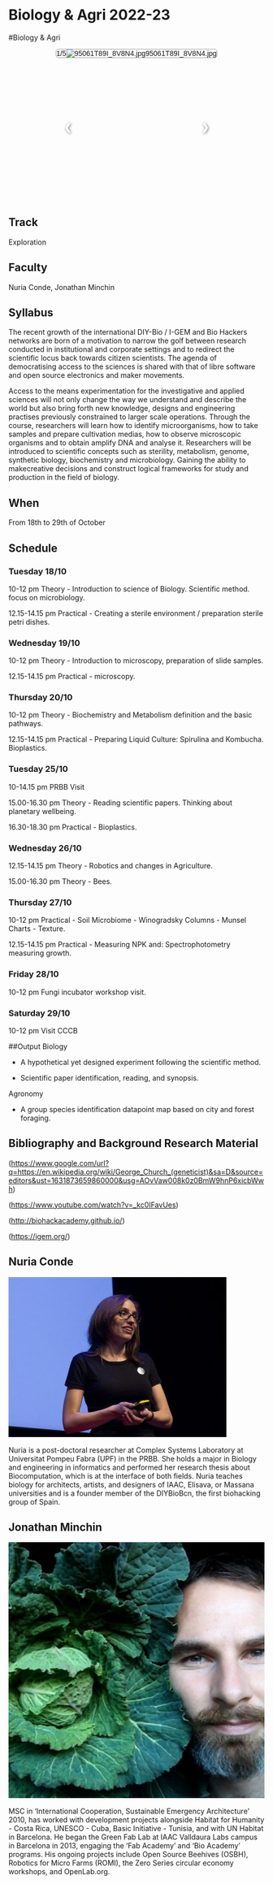 Biology & Agri 2022-23
========
#Biology & Agri

<style>
#hcg-slider-1 .hcg-slide-container {
	width: auto;
	height: 300px;
}
.hcg-slider {
	text-align: center;
	font-family: Arial, Helvetica, sans-serif;
}
.hcg-slide-container {
	max-width: 100%;
	display: inline-block;
	position: relative;
}
.hcg-slides {
	display: none;
	overflow: hidden;
	justify-content: center;
	align-items: center;
	border-radius: 5px;
	border: solid 1px #a0a0a0;
}
.hcg-slides img {
	max-width: 100%;
	max-height: 100%;
	display: inline-block;
}
#hcg-slide-prev, #hcg-slide-next {
	cursor: pointer;
	position: absolute;
	top: 50%;
	width: auto;
	padding: 16px;
	margin-top: -22px;
	color: #fff;
	font-weight: bold;
	font-size: 18px;
	transition: 0.6s ease;
	border-radius: 0 3px 3px 0;
	text-decoration: none;
	text-shadow: 1px 1px 5px #686868;
}
#hcg-slide-next {
	right: 0;
	border-radius: 3px 0 0 3px;
}
#hcg-slide-prev {
	left: 0;
	border-radius: 0 3px 3px 0;
}
#hcg-slide-prev:hover, #hcg-slide-next:hover {
	background-color: #000c;
}
.hcg-slide-dot-control {
	margin-top: 10px;
	text-align: center;
}
.hcg-slide-dot {
	cursor: pointer;
	height: 13px;
	width: 13px;
	margin: 0 2px;
	background-color: #bbb;
	border-radius: 50%;
	display: inline-block;
}
.hcg-slide-dot.dot-active {
	background-color: #717171;
}
/************CSS Animation***********/

.animated {
	animation-name: fadeIn;
	animation-duration: 1s;
}
@keyframes fadeIn {
	0% {
		opacity: 0;
	}
	100% {
		opacity: 1;
	}
}
.fadeIn {
	animation-name: fadeIn;
}


</style>

<script>
(() => {
//If you want to add more images, add the link name and URL image URL in the array list below.
	const images_list = [
{
    "url": "https://html-generator.com/uploads/images/2022/10/20/95061T89I_8V8N4.jpg",
    "alt": "",
    "name": "95061T89I_8V8N4.jpg",
    "link": ""
},
{
    "url": "https://html-generator.com/uploads/images/2022/10/20/16342H19VWJBIAF.jpg",
    "alt": "",
    "name": "16342H19VWJBIAF.jpg",
    "link": ""
},
{
    "url": "https://html-generator.com/uploads/images/2022/10/20/68218XEORBDV8OG.jpg",
    "alt": "",
    "name": "68218XEORBDV8OG.jpg",
    "link": ""
},
{
    "url": "https://html-generator.com/uploads/images/2022/10/20/992578V0V5Z4QY7.jpg",
    "alt": "",
    "name": "992578V0V5Z4QY7.jpg",
    "link": ""
}
	];

// generated by https://www.html-code-generator.com/html/image-slideshow-generator
	let slider_id = document.querySelector("#hcg-slider-1");

	// append all images
	let dots_div = "";
	let images_div = "";
	for (let i = 0; i < images_list.length; i++) {
		// if no link without href="" tag
		let href = (images_list[i].link == "" ? "":' href="'+images_list[i].link+'"');
		images_div += '<a'+href+' class="hcg-slides animated"'+(i === 0 ? ' style="display:flex"':'')+'>'+
						'<img src="'+images_list[i].url+'" alt="'+images_list[i].name+'">'+
					 '</a>';
		dots_div += '<a href="#" class="hcg-slide-dot'+(i === 0 ? ' dot-active':'')+'" data-id="'+i+'"></a>';
	}
	slider_id.querySelector(".hcg-slider-body").innerHTML = images_div;
	slider_id.querySelector(".hcg-slide-dot-control").innerHTML = dots_div;

	let slide_index = 0;

	const images = slider_id.querySelectorAll(".hcg-slides");
	const dots = slider_id.querySelectorAll(".hcg-slide-dot");
	const prev_button = slider_id.querySelector("#hcg-slide-prev");
	const next_button = slider_id.querySelector("#hcg-slide-next");

	const showSlides = () => {
		if (slide_index > images.length-1) {
			slide_index = 0;
		}
		if (slide_index < 0) {
			slide_index = images.length-1;
		}
		for (let i = 0; i < images.length; i++) {
			images[i].style.display = "none";
			dots[i].classList.remove("dot-active");
			if (i == slide_index) {
				images[i].style.display = "flex";
				dots[i].classList.add("dot-active");
			}
		}
	}

	prev_button.addEventListener("click", event => {
		event.preventDefault();
		slide_index--;
		showSlides();
	}, false);

	next_button.addEventListener("click", event => {
		event.preventDefault();
		slide_index++;
		showSlides();
	}, false);

	const dot_click = event => {
		event.preventDefault();
		slide_index = event.target.dataset.id;
		showSlides();
	}

	for (let i = 0; i < dots.length; i++) {
		dots[i].addEventListener("click", dot_click, false);
	}
})();
</script>

<div id="hcg-slider-1" class="hcg-slider">
	<div class="hcg-slide-container">
	<div class="hcg-slider-body">
		<a class="hcg-slides animated" style="display:flex">
			<span class="hcg-slide-number">1/5</span>
			<img src="https://html-generator.com/uploads/images/2022/10/20/95061T89I_8V8N4.jpg" alt="95061T89I_8V8N4.jpg">
			<span class="hcg-slide-text">95061T89I_8V8N4.jpg</span>
		</a>
	</div>
	<a href="#" id="hcg-slide-prev">❮</a>
	<a href="#" id="hcg-slide-next">❯</a>
</div>
<div class="hcg-slide-dot-control"></div>
</div>


## Track
 Exploration

## Faculty
Nuria Conde, Jonathan Minchin


## Syllabus

The recent growth of the international DIY-Bio / I-GEM and Bio Hackers networks are born of a motivation to narrow the golf between research conducted in institutional and corporate settings and to redirect the scientific locus back towards citizen scientists. The agenda of democratising access to the sciences is shared with that of libre software and open source electronics and maker movements.

Access to the means experimentation for the investigative and applied sciences will not only change the way we understand and describe the world but also bring forth new knowledge, designs and engineering practises previously constrained to larger scale operations. Through the course, researchers will learn how to identify microorganisms, how to take samples and prepare cultivation medias, how to observe microscopic organisms and to obtain amplify DNA and analyse it. Researchers will be introduced to scientific concepts such as sterility, metabolism, genome, synthetic biology, biochemistry and microbiology. Gaining the ability to makecreative decisions and construct logical frameworks for study and production in the field of biology.



## When  
From 18th to 29th of October


## Schedule

### Tuesday 18/10


10-12 pm
Theory - Introduction to science of Biology. Scientific method. focus on microbiology.

12.15-14.15 pm
Practical - Creating a sterile environment / preparation sterile petri dishes.

### Wednesday 19/10

10-12 pm
Theory - Introduction to microscopy, preparation of slide samples.

12.15-14.15 pm
Practical - microscopy.

### Thursday 20/10

10-12 pm
Theory - Biochemistry and Metabolism definition and the basic pathways.

12.15-14.15 pm
Practical - Preparing Liquid Culture: Spirulina and Kombucha. Bioplastics.

### Tuesday 25/10

10-14.15 pm
PRBB Visit

15.00-16.30 pm
Theory - Reading scientific papers. Thinking about planetary wellbeing.  

16.30-18.30 pm
Practical - Bioplastics.

### Wednesday 26/10

12.15-14.15 pm
Theory - Robotics and changes in Agriculture.

15.00-16.30 pm
Theory - Bees.

### Thursday 27/10

10-12 pm
Practical - Soil Microbiome - Winogradsky Columns - Munsel Charts - Texture.

12.15-14.15 pm
Practical - Measuring NPK and: Spectrophotometry measuring growth.

### Friday 28/10

10-12 pm
Fungi incubator workshop visit.

### Saturday 29/10

10-12 pm
Visit CCCB


##Output
Biology

- A hypothetical yet designed experiment following the scientific method.

- Scientific paper identification, reading, and synopsis.

Agronomy

- A group species identification datapoint map based on city and forest foraging.



## Bibliography and Background Research Material

(https://www.google.com/url?q=https://en.wikipedia.org/wiki/George_Church_(geneticist)&sa=D&source=editors&ust=1631873659860000&usg=AOvVaw008k0z0BmW9hnP6xicbWwh)

(https://www.youtube.com/watch?v=_kc0IFavUes)

(http://biohackacademy.github.io/)

(https://igem.org/)

## Nuria Conde



![](../../../assets/images/faculty_photos/nuria_conde.jpg)

Nuria is a post-doctoral researcher at Complex Systems Laboratory at Universitat Pompeu Fabra (UPF) in the PRBB. She holds a major in Biology and engineering in informatics and performed her research thesis about Biocomputation, which is at the interface of both fields. Nuria teaches biology for architects, artists, and designers of IAAC, Elisava, or Massana universities and is a founder member of the DIYBioBcn, the first biohacking group of Spain.

<!-- [Email Address](nuriacondepueyo@gmail.com) -->


## Jonathan Minchin




![](../../../assets/images/faculty_photos/jonathan_minchin.jpg)

MSC in ‘International Cooperation, Sustainable Emergency Architecture’ 2010, has worked with development projects alongside Habitat for Humanity - Costa Rica, UNESCO - Cuba, Basic Initiative - Tunisia, and with UN Habitat in Barcelona. He began the Green Fab Lab at IAAC Valldaura Labs campus in Barcelona in 2013, engaging the ‘Fab Academy’ and ‘Bio Academy’ programs. His ongoing projects include Open Source Beehives (OSBH), Robotics for Micro Farms (ROMI), the Zero Series circular economy workshops, and OpenLab.org.

<!-- [Email Address](jonathan@ecologicalinteraction.org)

[Website](www.diybcn.org)

[Website](www.ecologicalinteraction.org)

[Instagram Account](ecological.interaction)

[Twitter](@eco_interact)

[Twitter]( @diybiobcn) -->
